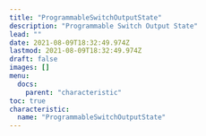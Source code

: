 ```yaml
---
title: "ProgrammableSwitchOutputState"
description: "Programmable Switch Output State"
lead: ""
date: 2021-08-09T18:32:49.974Z
lastmod: 2021-08-09T18:32:49.974Z
draft: false
images: []
menu:
  docs:
    parent: "characteristic"
toc: true
characteristic:
  name: "ProgrammableSwitchOutputState"
---
```


